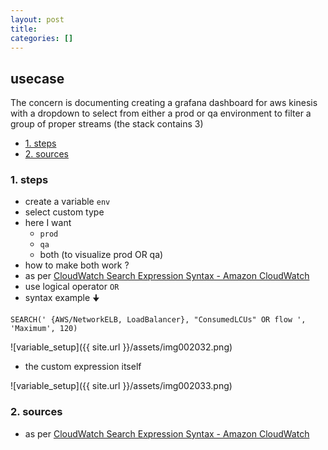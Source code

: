 ```yaml
---
layout: post
title:
categories: []
---
```

## usecase
The concern is documenting creating a grafana dashboard for aws kinesis with a dropdown to select from either a prod or qa environment to filter a group of proper streams (the stack contains 3)

<!-- TOC -->

- [1. steps](#1-steps)
- [2. sources](#2-sources)

<!-- /TOC -->

### 1. steps
* create a variable `env` 
* select custom type
* here I want
    * `prod` 
    * `qa`  
    * both (to visualize prod OR qa)
* how to make both work ? 
* as per [CloudWatch Search Expression Syntax - Amazon CloudWatch](https://docs.aws.amazon.com/AmazonCloudWatch/latest/monitoring/search-expression-syntax.html)
* use logical operator `OR`
* syntax example 🠋

```
SEARCH(' {AWS/NetworkELB, LoadBalancer}, "ConsumedLCUs" OR flow ', 'Maximum', 120) 
```

![variable_setup]({{ site.url }}/assets/img002032.png)

* the custom expression itself

![variable_setup]({{ site.url }}/assets/img002033.png)

### 2. sources
* as per [CloudWatch Search Expression Syntax - Amazon CloudWatch](https://docs.aws.amazon.com/AmazonCloudWatch/latest/monitoring/search-expression-syntax.html)
